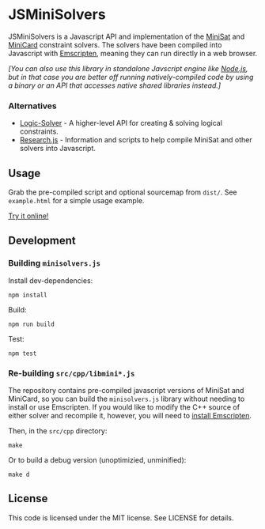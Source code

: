 JSMiniSolvers
=============

JSMiniSolvers is a Javascript API and implementation of the
[MiniSat](http://minisat.se/) and [MiniCard](http://git.io/minicard) constraint
solvers.  The solvers have been compiled into Javascript with
[Emscripten](http://emscripten.org/), meaning they can run directly in a web
browser.

_[You can also use this library in standalone Javscript engine like
[Node.js](https://nodejs.org/), but in that case you are better off running
natively-compiled code by using a binary or an API that accesses native shared
libraries instead.]_

### Alternatives

 * [Logic-Solver](https://www.npmjs.com/package/logic-solver) - A higher-level
   API for creating & solving logical constraints.
 * [Research.js](https://github.com/jgalenson/research.js) - Information and
   scripts to help compile MiniSat and other solvers into Javascript.


Usage
-----

Grab the pre-compiled script and optional sourcemap from ``dist/``.  See
``example.html`` for a simple usage example.

[Try it online!](https://liffiton.github.io/JSMiniSolvers/example.html)

 
Development
-----------

### Building ``minisolvers.js``

Install dev-dependencies:

    npm install

Build:

    npm run build

Test:

    npm test

### Re-building ``src/cpp/libmini*.js``

The repository contains pre-compiled javascript versions of MiniSat and
MiniCard, so you can build the ``minisolvers.js`` library without needing to
install or use Emscripten.  If you would like to modify the C++ source of
either solver and recompile it, however, you will need to [install
Emscripten](https://emscripten.org/docs/getting_started/downloads.html).

Then, in the ``src/cpp`` directory:

    make

Or to build a debug version (unoptimizied, unminified):

    make d


License
-------

This code is licensed under the MIT license.  See LICENSE for details.
